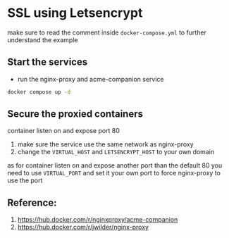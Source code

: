 # SSL using Letsencrypt

make sure to read the comment inside `docker-compose.yml` to further understand the example

## Start the services

- run the nginx-proxy and acme-companion service

```bash
docker compose up -d
```

## Secure the proxied containers

container listen on and expose port 80
1. make sure the service use the same network as nginx-proxy
2. change the `VIRTUAL_HOST` and `LETSENCRYPT_HOST` to your own domain

as for container listen on and expose another port than the default 80 you need to use `VIRTUAL_PORT` and set it your own port to force nginx-proxy to use the port


## Reference:
1. https://hub.docker.com/r/nginxproxy/acme-companion
2. https://hub.docker.com/r/jwilder/nginx-proxy
